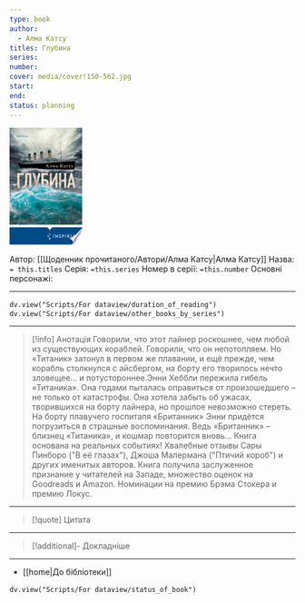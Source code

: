 ```yaml
---
type: book
author:
  - Алма Катсу
titles: Глубина
series:
number:
cover: media/cover!150-562.jpg
start:
end:
status: planning
---
```

![cover|150](media/cover!150-562.jpg)

Автор: [[Щоденник прочитаного/Автори/Алма Катсу|Алма Катсу]]
Назва: `= this.titles`
Серія:  `=this.series`
Номер в серії: `=this.number`
Основні персонажі:

---
```dataviewjs
dv.view("Scripts/For dataview/duration_of_reading")
dv.view("Scripts/For dataview/other_books_by_series")
```

---
>[!info] Анотація
>Говорили, что этот лайнер роскошнее, чем любой из существующих кораблей. Говорили, что он непотопляем. Но «Титаник» затонул в первом же плавании, и ещё прежде, чем корабль столкнулся с айсбергом, на борту его творилось нечто зловещее... и потустороннее.Энни Хеббли пережила гибель «Титаника». Она годами пыталась оправиться от произошедшего – не только от катастрофы. Она хотела забыть об ужасах, творившихся на борту лайнера, но прошлое невозможно стереть. На борту плавучего госпиталя «Британник» Энни придётся погрузиться в страшные воспоминания. Ведь «Британник» – близнец «Титаника», и кошмар повторится вновь...
>Книга основана на реальных событиях!
>Хвалебные отзывы Сары Пинборо ("В её глазах"), Джоша Малермана ("Птичий короб") и других именитых авторов. Книга получила заслуженное признание у читателей на Западе, множество оценок на Goodreads и Amazon. Номинации на премию Брэма Стокера и премию Локус.
___

>[!quote] Цитата

---
>[!additional]- Докладніше

---

- [[home|До бібліотеки]]

```dataviewjs
dv.view("Scripts/For dataview/status_of_book")
```